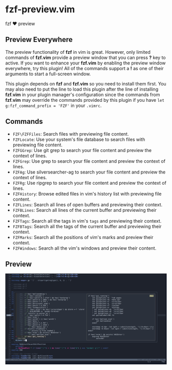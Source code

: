 # fzf-preview.vim

fzf :heart: preview

## Preview Everywhere

The preview functionality of **fzf** in vim is great. However, only limited
commands of **fzf.vim** provide a preview window that you can press **?** key
to active. If you want to enhance your **fzf.vim** by enabling the preview
window everywhere, try this plugin! All of the commands support a **!** as one
of their arguments to start a full-screen window.

This plugin depends on **fzf** and **fzf.vim** so you need to install them
first. You may also need to put the line to load this plugin after the line of
installing **fzf.vim** in your plugin manager's configuration since the
commands from **fzf.vim** may override the commands provided by this plugin if
you have `let g:fzf_command_prefix = 'FZF'` in your `.vimrc`.

## Commands

- `FZF\FZFFiles`: Search files with previewing file content.
- `FZFLocate`: Use your system's file database to search files with previewing file content.
- `FZFGGrep`: Use git grep to search your file content and preview the context of lines.
- `FZFGrep`: Use grep to search your file content and preview the context of lines.
- `FZFAg`: Use silversearcher-ag to search your file content and preview the context of lines.
- `FZFRg`: Use ripgrep to search your file content and preview the context of lines.
- `FZFHistory`: Browse edited files in vim's history list with previewing file content.
- `FZFLines`: Search all lines of open buffers and previewing their context.
- `FZFBLines`: Search all lines of the current buffer and previewing their context.
- `FZFTags`: Search all the tags in vim's `tags` and previewing their context.
- `FZFBTags`: Search all the tags of the current buffer and previewing their context.
- `FZFMarks`: Search all the positions of vim's marks and preview their context.
- `FZFWindows`: Search all the vim's windows and preview their content.

## Preview

![Screenshot](image/fzf-preview.png)
